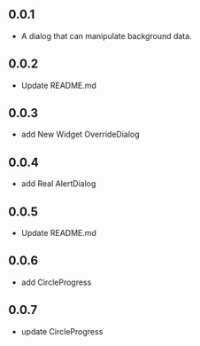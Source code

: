 ## 0.0.1

- A dialog that can manipulate background data.

## 0.0.2

- Update README.md

## 0.0.3

- add New Widget OverrideDialog

## 0.0.4

- add Real AlertDialog

## 0.0.5

- Update README.md

## 0.0.6

- add CircleProgress

## 0.0.7

- update CircleProgress